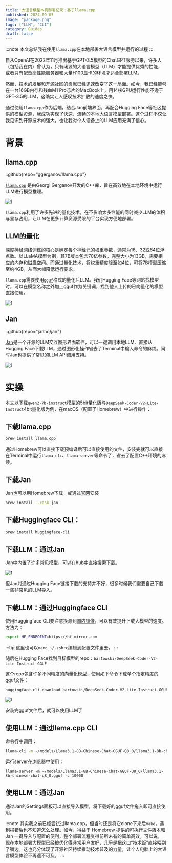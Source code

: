 ```yaml
---
title: 大语言模型本机部署记录：基于llama.cpp
published: 2024-09-05
image: "package.png"
tags: ["LLM", "CLI"]
category: Guides
draft: false
---
```


:::note
本文总结我在使用`llama.cpp`在本地部署大语言模型并运行的过程
:::

自从OpenAI在2022年11月推出基于GPT-3.5模型的ChatGPT服务以来，许多人（包括我在内）曾认为，只有闭源的大语言模型（LLM）才能提供优秀的性能，或者只有配备高性能服务器和大量H100显卡的环境才适合部署LLM。

然而，技术的发展和开源社区的贡献已经迅速改变了这一局面。如今，我已经能够在一台16GB内存和残血M1 Pro芯片的MacBook上，用14核GPU运行性能不逊于GPT-3.5的LLM，这确实让人感叹技术扩散的速度之快。

通过使用`llama.cpp`作为后端，结合Jan前端界面，再配合Hugging Face等社区提供的模型资源，我成功实现了快速、流畅的本地大语言模型部署。这个过程不仅让我见识到开源技术的强大，也让我对个人设备上的LLM应用充满了信心。

# 背景

## llama.cpp

::github{repo="ggerganov/llama.cpp"}


[`llama.cpp`](https://github.com/ggerganov/llama.cpp) 是由Georgi Gerganov开发的C++库，旨在高效地在本地环境中运行LLM进行模型推理。

![1](llama.cpp.png)

`llama.cpp`利用了许多先进的量化技术，在不影响太多性能的同时减少LLM的体积与显存占用，让LLM在更多计算资源受限的平台实现方便地部署。

## LLM的量化

深度神经网络训练的核心是确定每个神经元的权重参数，通常为16、32或64位浮点数。以LLaMA模型为例，其7B版本包含70亿参数，完整大小为13GB，需要相应的内存和磁盘空间。而通过量化技术，将权重精度降至如4位，可将7B模型压缩至约4GB，从而大幅降低运行要求。

`llama.cpp`需要使用[`gguf`](https://huggingface.co/docs/hub/en/gguf)格式的量化后LLM。我们Hugging Face等网站找模型时，可以在模型名称之外加上gguf作为关键词，找到他人上传的已向量化的模型直接使用。

![1](gguf-spec.png)

## Jan

::github{repo="janhq/jan"}

[Jan](https://jan.ai)是一个开源的LLM交互图形界面软件，可以一键调用本地LLM、直接从Hugging Face下载LLM，通过图形化操作省去了Terminal中输入命令的麻烦。同时Jan也提供了常见的LLM API调用支持。

![1](jan.png)

# 实操

本文以下载`qwen2-7b-instruct`模型的5bit量化版与`DeepSeek-Coder-V2-Lite-Instruct`4bit量化版为例，在macOS（配置了Homebrew）中进行操作：

## 下载llama.cpp

```zsh
brew install llama.cpp
```

通过Homebrew可以直接下载预编译后可以直接使用的文件，安装完就可以直接在Terminal中运行`llama-cli`、`llama-server`等命令了，省去了配置C++环境的麻烦。

## 下载Jan

Jan也可以用Homebrew下载，或通过[官网](https://jan.ai)安装

```zsh
brew install --cask jan
```

## 下载Huggingface CLI：

```zsh
brew install huggingface-cli
```

## 下载LLM：通过Jan

Jan中内置了许多常见模型，可以在hub中直接搜索下载。

![1](download_jan.png)

但Jan对通过Hugging Face链接下载的支持并不好，很多时候我们需要自己下载一些非常见的LLM导入。

## 下载LLM：通过Huggingface CLI


使用Huggingface CLI要注意换源到[国内镜像](https://hf-mirror.com)，可以有效提升下载大模型的速度。方法为：

```zsh
export HF_ENDPOINT=https://hf-mirror.com
```
:::tip
这里也可以`nano ~/.zshrc`编辑到配置文件里去。
:::

随后在Hugging Face找到目标模型的repo：`bartowski/DeepSeek-Coder-V2-Lite-Instruct-GGUF`

这个repo包含许多不同精度的向量化模型，使用如下命令下载单个指定精度的gguf文件：

```zsh
huggingface-cli download bartowski/DeepSeek-Coder-V2-Lite-Instruct-GGUF <文件名> --local-dir <本地路径>
```
![1](huggingface-cli.png)


安装完gguf文件后，就可以使用LLM了

## 使用LLM：通过llama.cpp CLI

命令行中调用：

```zsh
llama-cli -m ~/models/Llama3.1-8B-Chinese-Chat-GGUF-Q8_0/llama3.1-8b-chinese-chat-q8_0.gguf -c 2048 -p "介绍R语言tidyverse包"
```
运行server在浏览器中使用：

```
llama-server -m ~/models/Llama3.1-8B-Chinese-Chat-GGUF-Q8_0/llama3.1-8b-chinese-chat-q8_0.gguf -c 10000
```

## 使用LLM：通过Jan

通过Jan的Settings面板可以直接导入模型，将下载好的gguf文件拖入即可直接使用。

:::note
其实我之前已经尝试过llama.cpp，但当时还是将它clone下来后`make`，遇到报错后也不知道怎么处理。如今，得益于 Homebrew 提供的可执行文件版本和 Jan 一键导入与配置的便利，整个部署流程变得前所未有的简单高效。可以说，现在本地部署大模型已经被优化得非常用户友好，几乎是把这口“技术饭”直接喂到了嘴边。这也充分体现了开源社区持续推动技术普及的力量，让个人电脑上的大语言模型体验不再遥不可及。
:::